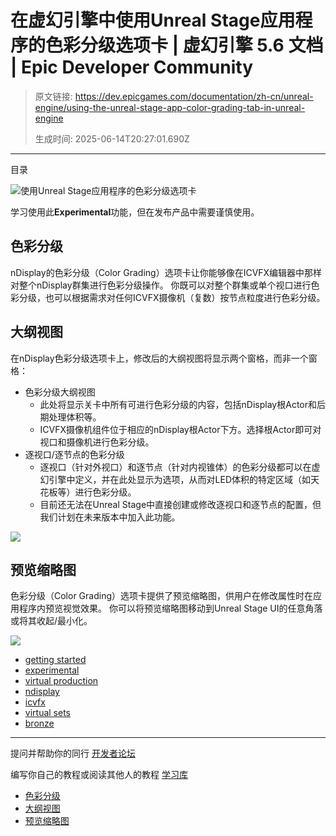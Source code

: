 # 在虚幻引擎中使用Unreal Stage应用程序的色彩分级选项卡 | 虚幻引擎 5.6 文档 | Epic Developer Community

> 原文链接: https://dev.epicgames.com/documentation/zh-cn/unreal-engine/using-the-unreal-stage-app-color-grading-tab-in-unreal-engine
> 
> 生成时间: 2025-06-14T20:27:01.690Z

---

目录

![使用Unreal Stage应用程序的色彩分级选项卡](https://dev.epicgames.com/community/api/documentation/image/fbe50e76-6f98-41d8-a0c1-0e79e400fc3e?resizing_type=fill&width=1920&height=335)

学习使用此**Experimental**功能，但在发布产品中需要谨慎使用。

## 色彩分级

nDisplay的色彩分级（Color Grading）选项卡让你能够像在ICVFX编辑器中那样对整个nDisplay群集进行色彩分级操作。 你既可以对整个群集或单个视口进行色彩分级，也可以根据需求对任何ICVFX摄像机（复数）按节点粒度进行色彩分级。

## 大纲视图

在nDisplay色彩分级选项卡上，修改后的大纲视图将显示两个窗格，而非一个窗格：

-   色彩分级大纲视图
    -   此处将显示关卡中所有可进行色彩分级的内容，包括nDisplay根Actor和后期处理体积等。
    -   ICVFX摄像机组件位于相应的nDisplay根Actor下方。选择根Actor即可对视口和摄像机进行色彩分级。
-   逐视口/逐节点的色彩分级
    -   逐视口（针对外视口）和逐节点（针对内视锥体）的色彩分级都可以在虚幻引擎中定义，并在此处显示为选项，从而对LED体积的特定区域（如天花板等）进行色彩分级。
    -   目前还无法在Unreal Stage中直接创建或修改逐视口和逐节点的配置，但我们计划在未来版本中加入此功能。

![](https://d1iv7db44yhgxn.cloudfront.net/documentation/images/93509c2f-7437-4cb4-be91-760c3b64040c/colorgrading-1.gif)

## 预览缩略图

色彩分级（Color Grading）选项卡提供了预览缩略图，供用户在修改属性时在应用程序内预览视觉效果。 你可以将预览缩略图移动到Unreal Stage UI的任意角落或将其收起/最小化。

![](https://d1iv7db44yhgxn.cloudfront.net/documentation/images/1e68e0e2-ab57-4879-861d-d3cd253bee76/colorgrading-2.gif)

-   [getting started](https://dev.epicgames.com/community/search?query=getting%20started)
-   [experimental](https://dev.epicgames.com/community/search?query=experimental)
-   [virtual production](https://dev.epicgames.com/community/search?query=virtual%20production)
-   [ndisplay](https://dev.epicgames.com/community/search?query=ndisplay)
-   [icvfx](https://dev.epicgames.com/community/search?query=icvfx)
-   [virtual sets](https://dev.epicgames.com/community/search?query=virtual%20sets)
-   [bronze](https://dev.epicgames.com/community/search?query=bronze)

* * *

提问并帮助你的同行 [开发者论坛](https://forums.unrealengine.com/categories?tag=unreal-engine)

编写你自己的教程或阅读其他人的教程 [学习库](https://dev.epicgames.com/community/unreal-engine/learning)

-   [色彩分级](/documentation/zh-cn/unreal-engine/using-the-unreal-stage-app-color-grading-tab-in-unreal-engine#%E8%89%B2%E5%BD%A9%E5%88%86%E7%BA%A7)
-   [大纲视图](/documentation/zh-cn/unreal-engine/using-the-unreal-stage-app-color-grading-tab-in-unreal-engine#%E5%A4%A7%E7%BA%B2%E8%A7%86%E5%9B%BE)
-   [预览缩略图](/documentation/zh-cn/unreal-engine/using-the-unreal-stage-app-color-grading-tab-in-unreal-engine#%E9%A2%84%E8%A7%88%E7%BC%A9%E7%95%A5%E5%9B%BE)